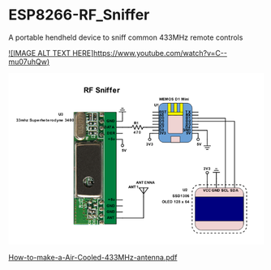 # ESP8266-RF_Sniffer
A portable hendheld device to sniff common 433MHz remote controls

[![IMAGE ALT TEXT HERE]https://www.youtube.com/watch?v=C--mu07uhQw)](https://www.youtube.com/watch?v=C--mu07uhQw)

<img src="/resources/RF-Sniffer.png" >


 
<a href="/resources/How-to-make-a-Air-Cooled-433MHz-antenna.pdf">How-to-make-a-Air-Cooled-433MHz-antenna.pdf</a>


